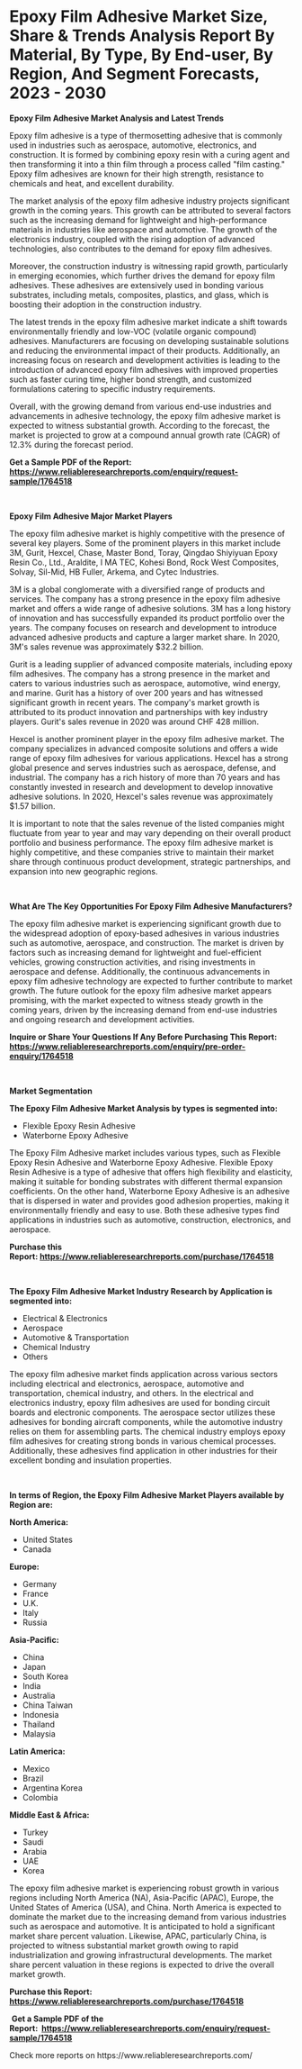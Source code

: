 <p><h1>Epoxy Film Adhesive Market Size, Share & Trends Analysis Report By Material, By Type, By End-user, By Region, And Segment Forecasts, 2023 - 2030</h1></p><p><strong>Epoxy Film Adhesive Market Analysis and Latest Trends</strong></p>
<p><p>Epoxy film adhesive is a type of thermosetting adhesive that is commonly used in industries such as aerospace, automotive, electronics, and construction. It is formed by combining epoxy resin with a curing agent and then transforming it into a thin film through a process called "film casting." Epoxy film adhesives are known for their high strength, resistance to chemicals and heat, and excellent durability.</p><p>The market analysis of the epoxy film adhesive industry projects significant growth in the coming years. This growth can be attributed to several factors such as the increasing demand for lightweight and high-performance materials in industries like aerospace and automotive. The growth of the electronics industry, coupled with the rising adoption of advanced technologies, also contributes to the demand for epoxy film adhesives.</p><p>Moreover, the construction industry is witnessing rapid growth, particularly in emerging economies, which further drives the demand for epoxy film adhesives. These adhesives are extensively used in bonding various substrates, including metals, composites, plastics, and glass, which is boosting their adoption in the construction industry.</p><p>The latest trends in the epoxy film adhesive market indicate a shift towards environmentally friendly and low-VOC (volatile organic compound) adhesives. Manufacturers are focusing on developing sustainable solutions and reducing the environmental impact of their products. Additionally, an increasing focus on research and development activities is leading to the introduction of advanced epoxy film adhesives with improved properties such as faster curing time, higher bond strength, and customized formulations catering to specific industry requirements.</p><p>Overall, with the growing demand from various end-use industries and advancements in adhesive technology, the epoxy film adhesive market is expected to witness substantial growth. According to the forecast, the market is projected to grow at a compound annual growth rate (CAGR) of 12.3% during the forecast period.</p></p>
<p><strong>Get a Sample PDF of the Report:&nbsp; <a href="https://www.reliableresearchreports.com/enquiry/request-sample/1764518">https://www.reliableresearchreports.com/enquiry/request-sample/1764518</a></strong></p>
<p>&nbsp;</p>
<p><strong>Epoxy Film Adhesive Major Market Players</strong></p>
<p><p>The epoxy film adhesive market is highly competitive with the presence of several key players. Some of the prominent players in this market include 3M, Gurit, Hexcel, Chase, Master Bond, Toray, Qingdao Shiyiyuan Epoxy Resin Co., Ltd., Araldite, I MA TEC, Kohesi Bond, Rock West Composites, Solvay, Sil-Mid, HB Fuller, Arkema, and Cytec Industries.</p><p>3M is a global conglomerate with a diversified range of products and services. The company has a strong presence in the epoxy film adhesive market and offers a wide range of adhesive solutions. 3M has a long history of innovation and has successfully expanded its product portfolio over the years. The company focuses on research and development to introduce advanced adhesive products and capture a larger market share. In 2020, 3M's sales revenue was approximately $32.2 billion.</p><p>Gurit is a leading supplier of advanced composite materials, including epoxy film adhesives. The company has a strong presence in the market and caters to various industries such as aerospace, automotive, wind energy, and marine. Gurit has a history of over 200 years and has witnessed significant growth in recent years. The company's market growth is attributed to its product innovation and partnerships with key industry players. Gurit's sales revenue in 2020 was around CHF 428 million.</p><p>Hexcel is another prominent player in the epoxy film adhesive market. The company specializes in advanced composite solutions and offers a wide range of epoxy film adhesives for various applications. Hexcel has a strong global presence and serves industries such as aerospace, defense, and industrial. The company has a rich history of more than 70 years and has constantly invested in research and development to develop innovative adhesive solutions. In 2020, Hexcel's sales revenue was approximately $1.57 billion.</p><p>It is important to note that the sales revenue of the listed companies might fluctuate from year to year and may vary depending on their overall product portfolio and business performance. The epoxy film adhesive market is highly competitive, and these companies strive to maintain their market share through continuous product development, strategic partnerships, and expansion into new geographic regions.</p></p>
<p>&nbsp;</p>
<p><strong>What Are The Key Opportunities For Epoxy Film Adhesive Manufacturers?</strong></p>
<p><p>The epoxy film adhesive market is experiencing significant growth due to the widespread adoption of epoxy-based adhesives in various industries such as automotive, aerospace, and construction. The market is driven by factors such as increasing demand for lightweight and fuel-efficient vehicles, growing construction activities, and rising investments in aerospace and defense. Additionally, the continuous advancements in epoxy film adhesive technology are expected to further contribute to market growth. The future outlook for the epoxy film adhesive market appears promising, with the market expected to witness steady growth in the coming years, driven by the increasing demand from end-use industries and ongoing research and development activities.</p></p>
<p><strong>Inquire or Share Your Questions If Any Before Purchasing This Report: <a href="https://www.reliableresearchreports.com/enquiry/pre-order-enquiry/1764518">https://www.reliableresearchreports.com/enquiry/pre-order-enquiry/1764518</a></strong></p>
<p>&nbsp;</p>
<p><strong>Market Segmentation</strong></p>
<p><strong>The Epoxy Film Adhesive Market Analysis by types is segmented into:</strong></p>
<p><ul><li>Flexible Epoxy Resin Adhesive</li><li>Waterborne Epoxy Adhesive</li></ul></p>
<p><p>The Epoxy Film Adhesive market includes various types, such as Flexible Epoxy Resin Adhesive and Waterborne Epoxy Adhesive. Flexible Epoxy Resin Adhesive is a type of adhesive that offers high flexibility and elasticity, making it suitable for bonding substrates with different thermal expansion coefficients. On the other hand, Waterborne Epoxy Adhesive is an adhesive that is dispersed in water and provides good adhesion properties, making it environmentally friendly and easy to use. Both these adhesive types find applications in industries such as automotive, construction, electronics, and aerospace.</p></p>
<p><strong>Purchase this Report:&nbsp;<a href="https://www.reliableresearchreports.com/purchase/1764518">https://www.reliableresearchreports.com/purchase/1764518</a></strong></p>
<p>&nbsp;</p>
<p><strong>The Epoxy Film Adhesive Market Industry Research by Application is segmented into:</strong></p>
<p><ul><li>Electrical & Electronics</li><li>Aerospace</li><li>Automotive & Transportation</li><li>Chemical Industry</li><li>Others</li></ul></p>
<p><p>The epoxy film adhesive market finds application across various sectors including electrical and electronics, aerospace, automotive and transportation, chemical industry, and others. In the electrical and electronics industry, epoxy film adhesives are used for bonding circuit boards and electronic components. The aerospace sector utilizes these adhesives for bonding aircraft components, while the automotive industry relies on them for assembling parts. The chemical industry employs epoxy film adhesives for creating strong bonds in various chemical processes. Additionally, these adhesives find application in other industries for their excellent bonding and insulation properties.</p></p>
<p>&nbsp;</p>
<p><strong>In terms of Region, the Epoxy Film Adhesive Market Players available by Region are:</strong></p>
<p>
    <p> <strong> North America: </strong>
        <ul>
            <li>United States</li>
            <li>Canada</li>
        </ul>
        </p> 
    <p> <strong> Europe: </strong>
        <ul>
            <li>Germany</li>
            <li>France</li>
            <li>U.K.</li>
            <li>Italy</li>
            <li>Russia</li>
        </ul>
        </p> 
    <p> <strong> Asia-Pacific: </strong>
        <ul>
            <li>China</li>
            <li>Japan</li>
            <li>South Korea</li>
            <li>India</li>
            <li>Australia</li>
            <li>China Taiwan</li>
            <li>Indonesia</li>
            <li>Thailand</li>
            <li>Malaysia</li>
        </ul>
        </p> 
    <p> <strong> Latin America: </strong>
        <ul>
            <li>Mexico</li>
            <li>Brazil</li>
            <li>Argentina Korea</li>
            <li>Colombia</li>
        </ul>
        </p> 
    <p> <strong> Middle East & Africa: </strong>
        <ul>
            <li>Turkey</li>
            <li>Saudi</li>
            <li>Arabia</li>
            <li>UAE</li>
            <li>Korea</li>
        </ul>
    </p>
    </p>
<p><p>The epoxy film adhesive market is experiencing robust growth in various regions including North America (NA), Asia-Pacific (APAC), Europe, the United States of America (USA), and China. North America is expected to dominate the market due to the increasing demand from various industries such as aerospace and automotive. It is anticipated to hold a significant market share percent valuation. Likewise, APAC, particularly China, is projected to witness substantial market growth owing to rapid industrialization and growing infrastructural developments. The market share percent valuation in these regions is expected to drive the overall market growth.</p></p>
<p><strong>Purchase this Report: <a href="https://www.reliableresearchreports.com/purchase/1764518">https://www.reliableresearchreports.com/purchase/1764518</a></strong></p>
<p>&nbsp;<strong>Get a Sample PDF of the Report:&nbsp;&nbsp;<a href="https://www.reliableresearchreports.com/enquiry/request-sample/1764518">https://www.reliableresearchreports.com/enquiry/request-sample/1764518</a></strong></p>
<p><strong></strong></p>
<p>Check more reports on https://www.reliableresearchreports.com/</p>